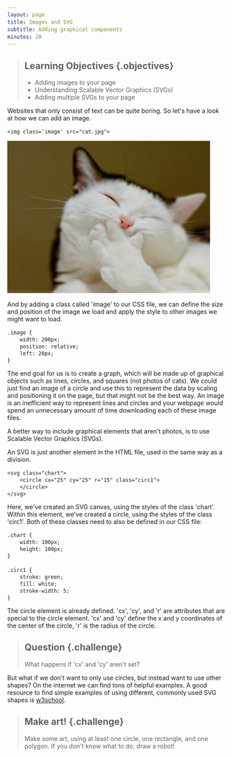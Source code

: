 ```yaml
---
layout: page
title: Images and SVG
subtitle: Adding graphical components
minutes: 20
---
```


> ## Learning Objectives {.objectives}
>
> * Adding images to your page
> * Understanding Scalable Vector Graphics (SVGs) 
> * Adding multiple SVGs to your page

Websites that only consist of text can be quite boring. So let's have a look at how
we can add an image. 

~~~{.html}
<img class='image' src="cat.jpg">
~~~
<img src="code/cat.jpg" style="height:350px">

And by adding a class called 'image' to our CSS file, we can define the size and 
position of the image we load and apply the style to other images we might want to load. 

~~~{.css}
.image {
	width: 200px;
	position: relative;
	left: 20px;
}
~~~

The end goal for us is to create a graph, which will be made up of graphical 
objects such as lines, circles, and squares (not photos of cats). 
We could just find an image of a circle and use this to represent the data by 
scaling and positioning it on the page, but that might not be the best way. 
An image is an inefficient way to represent lines and circles and your webpage 
would spend an unnecessary amount of time downloading each of these image files. 

A better way to include graphical elements that aren't photos, is to use Scalable 
Vector Graphics (SVGs).

An SVG is just another element in the HTML file, used in the same way as a division.

~~~{.html}
<svg class="chart">
 	<circle cx="25" cy="25" r="15" class="circ1">
 	</circle>
</svg>
~~~

Here, we've created an SVG canvas, using the styles of the class 'chart'.
Within this element, we've created a circle, using the styles of the class 'circ1'.
Both of these classes need to also be defined in our CSS file:

~~~{.css}
.chart {
	width: 100px;
	height: 100px;
}

.circ1 {
	stroke: green; 
	fill: white;
	stroke-width: 5;
}
~~~

The circle element is already defined. 'cx', 'cy', and 'r' are attributes that
are special to the circle element. 'cx' and 'cy' define the x and y coordinates of 
the center of the circle, 'r' is the radius of the circle. 

> ## Question {.challenge}
>
> What happens if 'cx' and 'cy' aren't set?

But what if we don't want to only use circles, but instead want to use other shapes?
On the internet we can find tons of helpful examples. A good resource to 
find simple examples of using different, commonly used SVG shapes is 
[w3school](http://www.w3schools.com/svg/default.asp). 

> ## Make art! {.challenge}
>
> Make some art, using at least one circle, one rectangle, and one polygon.
> If you don't know what to do, draw a robot! 
